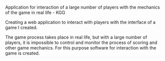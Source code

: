 Application for interaction of a large number of players with the mechanics of the game in real life - KGG

Creating a web application to interact with players with the interface of a game I created. 

The game process takes place in real life, but with a large number of players, it is impossible to control and monitor the process of scoring and other game mechanics. For this purpose software for interaction with the game is created. 
